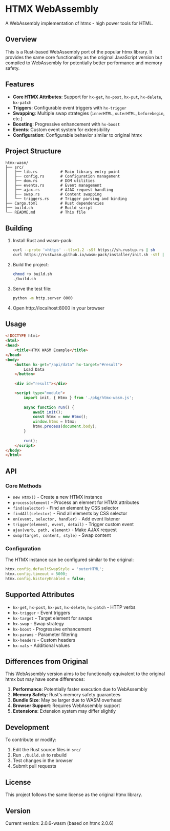 # HTMX WebAssembly

A WebAssembly implementation of htmx - high power tools for HTML.

## Overview

This is a Rust-based WebAssembly port of the popular htmx library. It provides the same core functionality as the original JavaScript version but compiled to WebAssembly for potentially better performance and memory safety.

## Features

- **Core HTMX Attributes**: Support for `hx-get`, `hx-post`, `hx-put`, `hx-delete`, `hx-patch`
- **Triggers**: Configurable event triggers with `hx-trigger`
- **Swapping**: Multiple swap strategies (`innerHTML`, `outerHTML`, `beforebegin`, etc.)
- **Boosting**: Progressive enhancement with `hx-boost`
- **Events**: Custom event system for extensibility
- **Configuration**: Configurable behavior similar to original htmx

## Project Structure

```
htmx-wasm/
├── src/
│   ├── lib.rs          # Main library entry point
│   ├── config.rs       # Configuration management
│   ├── dom.rs          # DOM utilities
│   ├── events.rs       # Event management
│   ├── ajax.rs         # AJAX request handling
│   ├── swap.rs         # Content swapping
│   └── triggers.rs     # Trigger parsing and binding
├── Cargo.toml          # Rust dependencies
├── build.sh            # Build script
└── README.md           # This file
```

## Building

1. Install Rust and wasm-pack:
   ```bash
   curl --proto '=https' --tlsv1.2 -sSf https://sh.rustup.rs | sh
   curl https://rustwasm.github.io/wasm-pack/installer/init.sh -sSf | sh
   ```

2. Build the project:
   ```bash
   chmod +x build.sh
   ./build.sh
   ```

3. Serve the test file:
   ```bash
   python -m http.server 8000
   ```

4. Open http://localhost:8000 in your browser

## Usage

```html
<!DOCTYPE html>
<html>
<head>
    <title>HTMX WASM Example</title>
</head>
<body>
    <button hx-get="/api/data" hx-target="#result">
        Load Data
    </button>
    
    <div id="result"></div>

    <script type="module">
        import init, { Htmx } from './pkg/htmx-wasm.js';
        
        async function run() {
            await init();
            const htmx = new Htmx();
            window.htmx = htmx;
            htmx.process(document.body);
        }
        
        run();
    </script>
</body>
</html>
```

## API

### Core Methods

- `new Htmx()` - Create a new HTMX instance
- `process(element)` - Process an element for HTMX attributes
- `find(selector)` - Find an element by CSS selector
- `findAll(selector)` - Find all elements by CSS selector
- `on(event, selector, handler)` - Add event listener
- `trigger(element, event, detail)` - Trigger custom event
- `ajax(verb, path, element)` - Make AJAX request
- `swap(target, content, style)` - Swap content

### Configuration

The HTMX instance can be configured similar to the original:

```javascript
htmx.config.defaultSwapStyle = 'outerHTML';
htmx.config.timeout = 5000;
htmx.config.historyEnabled = false;
```

## Supported Attributes

- `hx-get`, `hx-post`, `hx-put`, `hx-delete`, `hx-patch` - HTTP verbs
- `hx-trigger` - Event triggers
- `hx-target` - Target element for swaps
- `hx-swap` - Swap strategy
- `hx-boost` - Progressive enhancement
- `hx-params` - Parameter filtering
- `hx-headers` - Custom headers
- `hx-vals` - Additional values

## Differences from Original

This WebAssembly version aims to be functionally equivalent to the original htmx but may have some differences:

1. **Performance**: Potentially faster execution due to WebAssembly
2. **Memory Safety**: Rust's memory safety guarantees
3. **Bundle Size**: May be larger due to WASM overhead
4. **Browser Support**: Requires WebAssembly support
5. **Extensions**: Extension system may differ slightly

## Development

To contribute or modify:

1. Edit the Rust source files in `src/`
2. Run `./build.sh` to rebuild
3. Test changes in the browser
4. Submit pull requests

## License

This project follows the same license as the original htmx library.

## Version

Current version: 2.0.6-wasm (based on htmx 2.0.6)